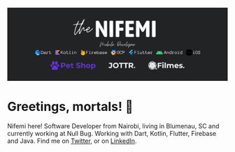 [![Header](https://raw.githubusercontent.com/thenifemi/thenifemi/master/theNifemiBanner.png "Header")](https://www.linkedin.com/in/nifemii)

# Greetings, mortals! 🚀

Nifemi here! Software Developer from Nairobi, living in Blumenau, SC and currently working at Null Bug. Working with Dart, Kotlin, Flutter, Firebase and Java. Find me on [Twitter](https://twitter.com/thenifemii), or on [LinkedIn](https://www.linkedin.com/in/nifemii).




